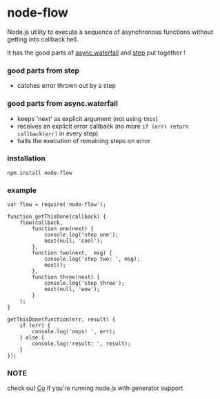 # node-flow

Node.js utility to execute a sequence of asynchronous functions without getting into callback hell. 

It has the good parts of [async.waterfall](https://github.com/caolan/async#waterfall) and [step](https://github.com/creationix/step) put together !


### good parts from step

- catches error thrown out by a step


### good parts from async.waterfall

- keeps 'next' as explicit argument (not using ```this```)
- receives an explicit error callback (no more ```if (err) return callback(err)``` in every step)
- halts the execution of remaining steps on error

### installation
```
npm install node-flow 
```

### example

```
var flow = require('node-flow');

function getThisDone(callback) {
	flow(callback,
		function one(next) {
			console.log('step one');
			next(null, 'cool');
		},
		function two(next,  msg) {
			console.log('step two: ', msg);
			next();
		},
		function three(next) {
			console.log('step three');
			next(null, 'wow');
		}
	);
}
```

```
getThisDone(function(err, result) {
	if (err) {
		console.log('oops! ', err);
	} else {
		console.log('result: ', result);
	}
});
```


### NOTE
check out [Co](https://github.com/visionmedia/co)  if you're running node.js with generator support
